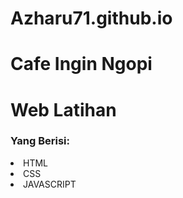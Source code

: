# Azharu71.github.io

<h1>Cafe Ingin Ngopi</h1>
<h1>Web Latihan</h1>
<h3>Yang Berisi: </h3>
<li>HTML</li>
<li>CSS</li>
<li>JAVASCRIPT
